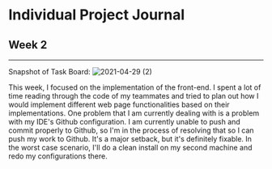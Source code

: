 # Individual Project Journal 


## Week 2 
---

Snapshot of Task Board: 
![2021-04-29 (2)](https://user-images.githubusercontent.com/13292772/116657962-20514780-a944-11eb-8d7f-0cbfcb74134c.png)

This week, I focused on the implementation of the front-end. I spent a lot of time reading through the code of my teammates and tried to plan out how I would implement different web page functionalities based on their implementations. One problem that I am currently dealing with is a problem with my IDE's Github configuration. I am currently unable to push and commit properly to Github, so I'm in the process of resolving that so I can push my work to Github. It's a major setback, but it's definitely fixable. In the worst case scenario, I'll do a clean install on my second machine and redo my configurations there.
